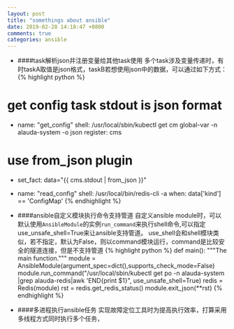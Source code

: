 ```yaml
---
layout: post
title: "somethings about ansible"
date: 2019-02-28 14:18:47 +0800
comments: true
categories: ansible
---
```


- ####task解析json并注册变量给其他task使用
多个task涉及变量传递时，有时taskA取值是json格式，taskB若想使用json中的数据，可以通过如下方式：
{% highlight python %}
# get config task stdout is json format
- name: "get_config"
  shell: /usr/local/sbin/kubectl get cm global-var -n alauda-system -o json
  register: cms

# use from_json plugin
- set_fact: data="{{ cms.stdout | from_json }}"

- name: "read_config"
  shell: /usr/local/bin/redis-cli -a
  when: data['kind'] == 'ConfigMap'
{% endhighlight %}

- ####ansible自定义模块执行命令支持管道
自定义ansible module时，可以默认使用`AnsibleModule`的实例`run_command`来执行shell命令,可以指定use_unsafe_shell=True来让ansible支持管道。
use_shell会和shell模块类似，若不指定，默认为False，则以command模块运行，command是比较安全的隧道连接，但是不支持管道
{% highlight python %}
def main():
    """The main function."""
    module = AnsibleModule(argument_spec=dict(),supports_check_mode=False)
    module.run_command("/usr/local/sbin/kubectl get po -n alauda-system |grep alauda-redis|awk \'END{print $1}", use_unsafe_shell=True)
    redis = Redis(module)
    rst = redis.get_redis_status()
    module.exit_json(**rst)
{% endhighlight %}

- ####多进程执行ansible任务
实现故障定位工具时为提高执行效率，打算采用多线程方式同时执行多个任务，